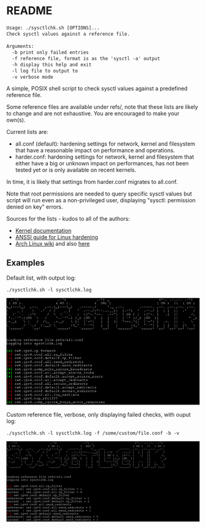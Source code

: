 # README

```
Usage: ./sysctlchk.sh [OPTIONS]...
Check sysctl values against a reference file.

Arguments:
  -b print only failed entries
  -f reference file, format is as the 'sysctl -a' output
  -h display this help and exit
  -l log file to output to
  -v verbose mode
```

A simple, POSIX shell script to check sysctl values against a
predefined reference file.

Some reference files are available under refs/, note that these lists
are likely to change and are not exhaustive. You are encouraged to
make your own(s).

Current lists are:

* all.conf (default): hardening settings for network, kernel and
  filesystem that have a reasonable impact on performance and
  operations.
* harder.conf: hardening settings for network, kernel and filesystem that
  either have a big or unknown impact on performances, has not been
  tested yet or is only available on recent kernels.

In time, it is likely that settings from harder.conf migrates to
all.conf.

Note that root permissions are needed to query specific sysctl values
but script will run even as a non-privileged user, displaying "sysctl:
permission denied on key" errors.

Sources for the lists - kudos to all of the authors:

* [Kernel documentation](https://www.kernel.org/doc/Documentation/sysctl/)
* [ANSSI guide for Linux hardening](https://www.kernel.org/doc/Documentation/sysctl/)
* [Arch Linux wiki](https://wiki.archlinux.org/title/Security#Kernel_hardening) and also [here](https://wiki.archlinux.org/title/sysctl#TCP/IP_stack_hardening)

## Examples

Default list, with output log:

```
./sysctlchk.sh -l sysctlchk.log
```

![example 1](img/1.png "Example 1")

Custom reference file, verbose, only displaying failed checks, with
ouput log:

```
./sysctlchk.sh -l sysctlchk.log -f /some/custom/file.conf -b -v
```

![example 2](img/2.png "Example 2")
